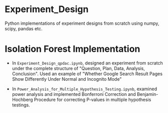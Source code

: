 # Experiment_Design
Python implementations of experiment designs from scratch using numpy, scipy, pandas etc.

# Isolation Forest Implementation
* In `Experiment_Design_qpdac.ipynb`, designed an experiment from scratch under the complete structure of "Question, Plan, Data, Analysis, Conclusion". Used an example of "Whether Google Search Result Pages Show Differently Under Normal and Incognito Mode"

* In `Power_Analysis_for_Multiple_Hypothesis_Testing.ipynb`, examined power analysis and implemented Bonferroni Correction and Benjamin-Hochberg Procedure for correcting P-values in multiple hypothesis testings.
